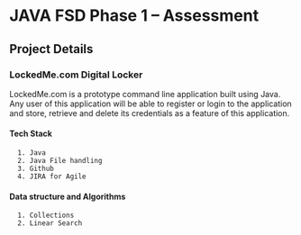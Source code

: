 # JAVA FSD Phase 1 – Assessment

## Project Details

### LockedMe.com Digital Locker
LockedMe.com is a prototype command line application built using Java. Any user of this application will be able to register or login to the application and store, retrieve and delete its credentials as a feature of this application.
     
####     Tech Stack
      1. Java
      2. Java File handling
      3. Github
      4. JIRA for Agile
    
####    Data structure and Algorithms
      1. Collections
      2. Linear Search
